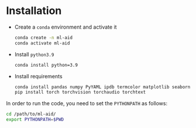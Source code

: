 
# Installation

* Create a `conda` environment and activate it
  ```bash
  conda create -n ml-aid
  conda activate ml-aid
  ```
* Install `python3.9`
  ```bash
  conda install python=3.9
  ```
* Install requirements
  ```bash
  conda install pandas numpy PyYAML ipdb termcolor matplotlib seaborn
  pip install torch torchvision torchaudio torchtext
  ```


In order to run the code, you need to set the `PYTHONPATH` as follows:
```bash
cd /path/to/ml-aid/
export PYTHONPATH=$PWD
```